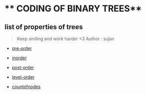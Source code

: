 # ** CODING OF BINARY TREES**

## list of properties of trees

>Keep smiling and work  harder <3
>Author : sujan

- [pre-order](https://github.com/SuZaN31/Tress-DSA/blob/master/preodr.java)

- [inorder](https://github.com/SuZaN31/Tress-DSA/blob/master/Inordr.java)

- [post-order](https://github.com/SuZaN31/Tress-DSA/blob/master/postodr.java)
- [level-order](https://github.com/SuZaN31/Tress-DSA/blob/master/lvlodr.java)

- [countofnodes](https://github.com/SuZaN31/Tress-DSA/blob/master/countofnds.java)

